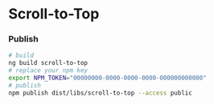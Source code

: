 # Scroll-to-Top

### Publish
```bash
# build
ng build scroll-to-top
# replace your npm key
export NPM_TOKEN="00000000-0000-0000-0000-000000000000"
# publish
npm publish dist/libs/scroll-to-top --access public
```
